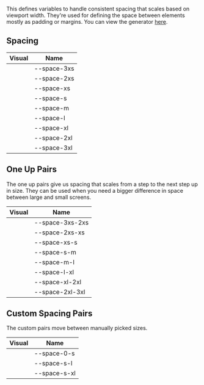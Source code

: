This defines variables to handle consistent spacing that scales based on viewport width. They're used for defining the space between elements mostly as padding or margins.
You can view the generator [here](https://utopia.fyi/space/calculator?c=320,16,1.2,2720,18,1.25,5,2,&s=0.75|0.5|0.25,1.5|2|3|4|6,s-l|s-xl&g=s,l,xl,12).

## Spacing

| Visual                                                             | Name        |
|--------------------------------------------------------------------|-------------|
| <div class="spacing-view" style="--size: var(--space-3xs);"></div> | --space-3xs |
| <div class="spacing-view" style="--size: var(--space-2xs);"></div> | --space-2xs |
| <div class="spacing-view" style="--size: var(--space-xs);"></div>  | --space-xs  |
| <div class="spacing-view" style="--size: var(--space-s);"></div>   | --space-s   |
| <div class="spacing-view" style="--size: var(--space-m);"></div>   | --space-m   |
| <div class="spacing-view" style="--size: var(--space-l);"></div>   | --space-l   |
| <div class="spacing-view" style="--size: var(--space-xl);"></div>  | --space-xl  |
| <div class="spacing-view" style="--size: var(--space-2xl);"></div> | --space-2xl |
| <div class="spacing-view" style="--size: var(--space-3xl);"></div> | --space-3xl |

## One Up Pairs

The one up pairs give us spacing that scales from a step to the next step up in size.
They can be used when you need a bigger difference in space between large and small screens.

| Visual                                                                 | Name            |
|------------------------------------------------------------------------|-----------------|
| <div class="spacing-view" style="--size: var(--space-3xs-2xs);"></div> | --space-3xs-2xs |
| <div class="spacing-view" style="--size: var(--space-2xs-xs);"></div>  | --space-2xs-xs  |
| <div class="spacing-view" style="--size: var(--space-xs-s);"></div>    | --space-xs-s    |
| <div class="spacing-view" style="--size: var(--space-s-m);"></div>     | --space-s-m     |
| <div class="spacing-view" style="--size: var(--space-m-l);"></div>     | --space-m-l     |
| <div class="spacing-view" style="--size: var(--space-l-xl);"></div>    | --space-l-xl    |
| <div class="spacing-view" style="--size: var(--space-xl-2xl);"></div>  | --space-xl-2xl  |
| <div class="spacing-view" style="--size: var(--space-2xl-3xl);"></div> | --space-2xl-3xl |

## Custom Spacing Pairs

The custom pairs move between manually picked sizes.

| Visual                                                              | Name         |
|---------------------------------------------------------------------|--------------|
| <div class="spacing-view" style="--size: var(--space-0-s);"></div>  | --space-0-s  |
| <div class="spacing-view" style="--size: var(--space-s-l);"></div>  | --space-s-l  |
| <div class="spacing-view" style="--size: var(--space-s-xl);"></div> | --space-s-xl |

